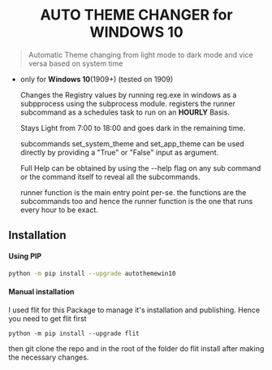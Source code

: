 # <h1 align="center">AUTO THEME CHANGER for WINDOWS 10</h1>

> Automatic Theme changing from light mode to dark mode and vice versa based on system time

- only for **Windows 10**(1909+) (tested on 1909)

    Changes the Registry values by running reg.exe in windows as a subpprocess using the subprocess module.
    registers the runner subcommand as a schedules task to run on an **HOURLY** Basis.

    Stays Light from 7:00 to 18:00 and goes dark in the remaining time.

    subcommands set_system_theme and set_app_theme can be used directly by providing a "True" or "False" input as argument.

    Full Help can be obtained by using the --help flag on any sub command or the command itself to reveal all the subcommands.

    runner function is the main entry point per-se. the functions are the subcommands too and hence the runner function is the one that runs every hour to be exact.

## Installation

#### Using PIP
```bash
python -m pip install --upgrade autothemewin10
```

#### Manual installation
I used flit for this Package to manage it's installation and publishing.
Hence you need to get flit first
```
python -m pip install --upgrade flit
```

then git clone the repo and in the root of the folder do flit install after making the necessary changes.
